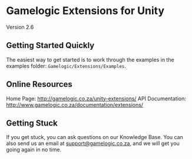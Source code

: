 ﻿# Gamelogic Extensions for Unity
Version 2.6

## Getting Started Quickly
The easiest way to get started is to work through the examples in the examples folder: 
`Gamelogic/Extensions/Examples`.

## Online Resources
Home Page: http://gamelogic.co.za/unity-extensions/
API Documentation: http://www.gamelogic.co.za/documentation/extensions/

## Getting Stuck
If you get stuck, you can ask questions on our Knowledge Base. You can also send us an email at support@gamelogic.co.za,
and we will get you going again in no time.
